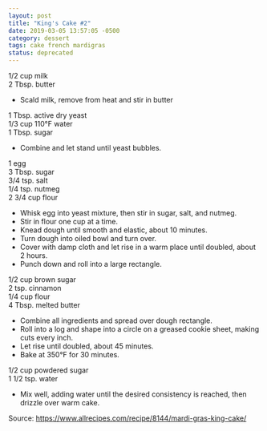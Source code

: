 ```yaml
---
layout: post
title: "King's Cake #2"
date: 2019-03-05 13:57:05 -0500
category: dessert
tags: cake french mardigras
status: deprecated
---
```

1/2 cup milk  
2 Tbsp. butter  

  * Scald milk, remove from heat and stir in butter

1 Tbsp. active dry yeast  
1/3 cup 110°F water  
1 Tbsp. sugar  

  * Combine and let stand until yeast bubbles.

1 egg  
3 Tbsp. sugar  
3/4 tsp. salt  
1/4 tsp. nutmeg  
2 3/4 cup flour  

  * Whisk egg into yeast mixture, then stir in sugar, salt, and nutmeg.
  * Stir in flour one cup at a time.
  * Knead dough until smooth and elastic, about 10 minutes.
  * Turn dough into oiled bowl and turn over.
  * Cover with damp cloth and let rise in a warm place until doubled, about 2 hours.
  * Punch down and roll into a large rectangle.

1/2 cup brown sugar  
2 tsp. cinnamon  
1/4 cup flour  
4 Tbsp. melted butter  

  * Combine all ingredients and spread over dough rectangle.
  * Roll into a log and shape into a circle on a greased cookie sheet, making cuts every inch.
  * Let rise until doubled, about 45 minutes.
  * Bake at 350°F for 30 minutes.

1/2 cup powdered sugar  
1 1/2 tsp. water  

  * Mix well, adding water until the desired consistency is reached, then drizzle over warm cake.

Source: <https://www.allrecipes.com/recipe/8144/mardi-gras-king-cake/>
